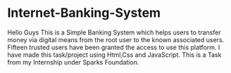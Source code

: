 # Internet-Banking-System
Hello Guys
This is a Simple Banking System which helps users to transfer money via digital means from the root user to the known associated users.
Fifteen trusted users have been granted the access to use this platform.
I have made this task/project using Html,Css and JavaScript.
This is a Task from my Internship under Sparks Foundation.
